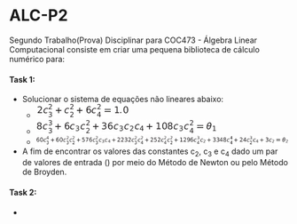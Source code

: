 # ALC-P2
Segundo Trabalho(Prova) Disciplinar para COC473 - Álgebra Linear Computacional consiste em criar uma pequena biblioteca de cálculo numérico para: 

#### **Task 1:** 
- Solucionar o sistema de equações não lineares abaixo:  
  - ![equation1](https://github.com/Leminsk/ALC-P2/blob/main/Task%201/equations/equation1.png "Equation 1")  
  - ![equation2](https://github.com/Leminsk/ALC-P2/blob/main/Task%201/equations/equation2.png "Equation 2")  
  - ![equation3](https://github.com/Leminsk/ALC-P2/blob/main/Task%201/equations/equation3.png "Equation 3")  
- A fim de encontrar os valores das constantes c<sub>2</sub>, c<sub>3</sub> e c<sub>4</sub> dado um par de valores de entrada () por meio do Método de Newton ou pelo Método de Broyden.
  

#### **Task 2:**
- 
